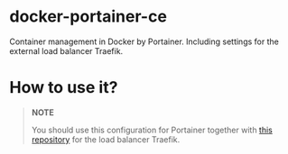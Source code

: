# docker-portainer-ce

Container management in Docker by Portainer. Including settings for the external load balancer Traefik.

# How to use it?

> **NOTE**
>
> You should use this configuration for Portainer together with [this repository](https://github.com/cardinalit/docker-ingress-traefik) for the load balancer Traefik.
